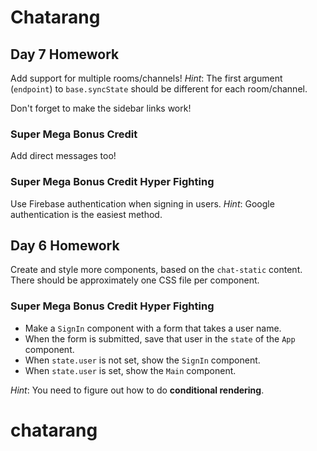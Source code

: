 # Chatarang

## Day 7 Homework

Add support for multiple rooms/channels! _Hint_: The first argument (`endpoint`) to `base.syncState` should be different for each room/channel.

Don't forget to make the sidebar links work!

### Super Mega Bonus Credit

Add direct messages too!

### Super Mega Bonus Credit Hyper Fighting

Use Firebase authentication when signing in users. _Hint_: Google authentication is the easiest method.


## Day 6 Homework

Create and style more components, based on the `chat-static` content. There should be approximately one CSS file per component.


### Super Mega Bonus Credit Hyper Fighting

* Make a `SignIn` component with a form that takes a user name.
* When the form is submitted, save that user in the `state` of the `App` component.
* When `state.user` is not set, show the `SignIn` component.
* When `state.user` is set, show the `Main` component.

_Hint_: You need to figure out how to do **conditional rendering**.
# chatarang
